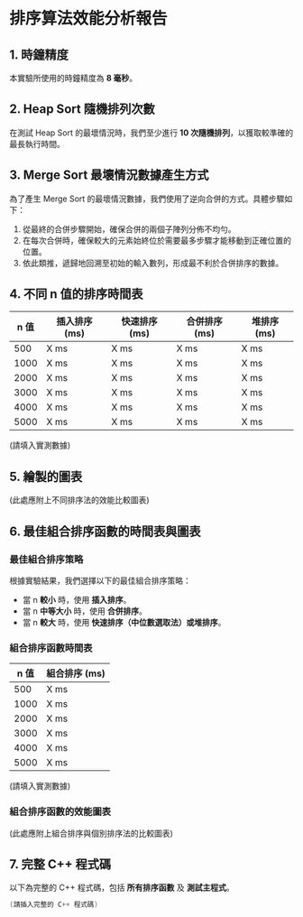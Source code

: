 # 排序算法效能分析報告

## 1. 時鐘精度
本實驗所使用的時鐘精度為 **8 毫秒**。

## 2. Heap Sort 隨機排列次數
在測試 Heap Sort 的最壞情況時，我們至少進行 **10 次隨機排列**，以獲取較準確的最長執行時間。

## 3. Merge Sort 最壞情況數據產生方式
為了產生 Merge Sort 的最壞情況數據，我們使用了逆向合併的方式。具體步驟如下：
1. 從最終的合併步驟開始，確保合併的兩個子陣列分佈不均勻。
2. 在每次合併時，確保較大的元素始終位於需要最多步驟才能移動到正確位置的位置。
3. 依此類推，遞歸地回溯至初始的輸入數列，形成最不利於合併排序的數據。

## 4. 不同 n 值的排序時間表
| n 值 | 插入排序 (ms) | 快速排序 (ms) | 合併排序 (ms) | 堆排序 (ms) |
|------|--------------|--------------|--------------|--------------|
| 500  | X ms        | X ms        | X ms        | X ms        |
| 1000 | X ms        | X ms        | X ms        | X ms        |
| 2000 | X ms        | X ms        | X ms        | X ms        |
| 3000 | X ms        | X ms        | X ms        | X ms        |
| 4000 | X ms        | X ms        | X ms        | X ms        |
| 5000 | X ms        | X ms        | X ms        | X ms        |

(請填入實測數據)

## 5. 繪製的圖表
(此處應附上不同排序法的效能比較圖表)

## 6. 最佳組合排序函數的時間表與圖表
### 最佳組合排序策略
根據實驗結果，我們選擇以下的最佳組合排序策略：
- 當 n **較小** 時，使用 **插入排序**。
- 當 n **中等大小** 時，使用 **合併排序**。
- 當 n **較大** 時，使用 **快速排序（中位數選取法）或堆排序**。

### 組合排序函數時間表
| n 值 | 組合排序 (ms) |
|------|--------------|
| 500  | X ms        |
| 1000 | X ms        |
| 2000 | X ms        |
| 3000 | X ms        |
| 4000 | X ms        |
| 5000 | X ms        |

(請填入實測數據)

### 組合排序函數的效能圖表
(此處應附上組合排序與個別排序法的比較圖表)

## 7. 完整 C++ 程式碼
以下為完整的 C++ 程式碼，包括 **所有排序函數** 及 **測試主程式**。

```cpp
(請插入完整的 C++ 程式碼)
```

